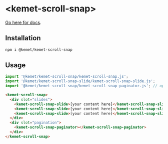 # \<kemet-scroll-snap>

[Go here for docs](http://kemet.online/scrollsnap).

## Installation
```bash
npm i @kemet/kemet-scroll-snap
```

## Usage
```js
import '@kemet/kemet-scroll-snap/kemet-scroll-snap.js';
import '@kemet/kemet-scroll-snap-slide/kemet-scroll-snap-slide.js';
import '@kemet/kemet-scroll-snap/kemet-scroll-snap-paginator.js'; // optional
```

```html
<kemet-scroll-snap>
  <div slot="slides">
    <kemet-scroll-snap-slide>[your content here]</kemet-scroll-snap-slide>
    <kemet-scroll-snap-slide>[your content here]</kemet-scroll-snap-slide>
    <kemet-scroll-snap-slide>[your content here]</kemet-scroll-snap-slide>
  </div>
  <div slot="pagination">
    <kemet-scroll-snap-paginator></kemet-scroll-snap-paginator>
  </div>
</kemet-scroll-snap>
```
